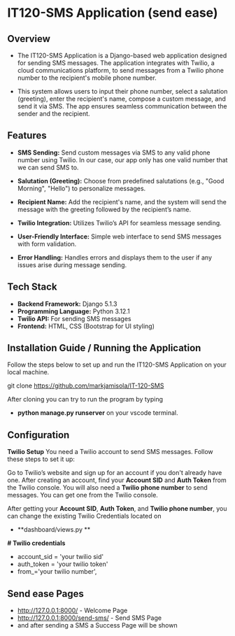 # **IT120-SMS Application (send ease)**

## **Overview**

- The IT120-SMS Application is a Django-based web application designed for sending SMS messages. The application integrates with Twilio, a cloud communications platform, to send messages from a Twilio phone number to the recipient's mobile phone number.

- This system allows users to input their phone number, select a salutation (greeting), enter the recipient's name, compose a custom message, and send it via SMS. The app ensures seamless communication between the sender and the recipient.

## **Features**

- **SMS Sending:** Send custom messages via SMS to any valid phone number using Twilio. In our case, our app only has one valid number that we can send SMS to.

- **Salutation (Greeting):** Choose from predefined salutations (e.g., "Good Morning", "Hello") to personalize messages.

- **Recipient Name:** Add the recipient's name, and the system will send the message with the greeting followed by the recipient’s name.

- **Twilio Integration:** Utilizes Twilio’s API for seamless message sending.

- **User-Friendly Interface:** Simple web interface to send SMS messages with form validation.

- **Error Handling:** Handles errors and displays them to the user if any issues arise during message sending.

## **Tech Stack**

- **Backend Framework:** Django 5.1.3
- **Programming Language:** Python 3.12.1
- **Twilio API:** For sending SMS messages
- **Frontend:** HTML, CSS (Bootstrap for UI styling)


## **Installation Guide / Running the Application**
Follow the steps below to set up and run the IT120-SMS Application on your local machine.

git clone https://github.com/markjamisola/IT-120-SMS

After cloning you can try to run the program by typing
- **python manage.py runserver**
on your vscode terminal.

## **Configuration**

**Twilio Setup**
You need a Twilio account to send SMS messages. Follow these steps to set it up:

Go to Twilio’s website and sign up for an account if you don't already have one.
After creating an account, find your **Account SID** and **Auth Token** from the Twilio console.
You will also need a **Twilio phone number** to send messages. You can get one from the Twilio console.

After getting your **Account SID**, **Auth Token**, and **Twilio phone number**, you can change the existing Twilio Credentials located on 
- **dashboard/views.py **

**# Twilio credentials**

- account_sid = 'your twilio sid'
- auth_token = 'your twilio token'
- from_='your twilio number',


## **Send ease Pages**

- http://127.0.0.1:8000/ - Welcome Page
- http://127.0.0.1:8000/send-sms/ - Send SMS Page
- and after sending a SMS a Success Page will be shown
